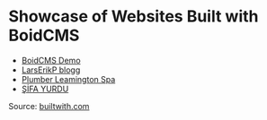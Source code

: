 # Showcase of Websites Built with BoidCMS

- [BoidCMS Demo](https://boidcms.alwaysdata.net)
- [LarsErikP blogg](https://larserikp.com)
- [Plumber Leamington Spa](https://www.premiereplumbing.co.uk)
- [ŞİFA YURDU](https://sifayurdu.com)

Source: [builtwith.com](https://trends.builtwith.com/cms/BoidCMS)

